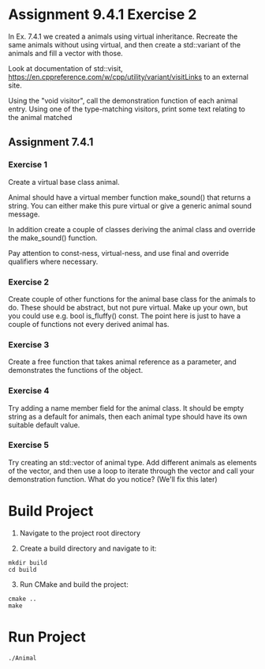 # Assignment 9.4.1 Exercise 2

In Ex. 7.4.1 we created a animals using virtual inheritance.  Recreate the same animals without using virtual, and then create a std::variant of the animals and fill a vector with those.

Look at documentation of std::visit, https://en.cppreference.com/w/cpp/utility/variant/visitLinks to an external site.

Using the "void visitor", call the demonstration function of each animal entry.
Using one of the type-matching visitors, print some text relating to the animal matched

## Assignment 7.4.1

### Exercise 1

Create a virtual base class animal.

Animal should have a virtual member function make_sound() that returns a string.   You can either make this pure virtual or give a generic animal sound message.

In addition create a couple of classes deriving the animal class and override the make_sound() function.

Pay attention to const-ness, virtual-ness, and use final and override qualifiers where necessary.

### Exercise 2

Create couple of other functions for the animal base class for the animals to do.  These should be abstract, but not pure virtual.  Make up your own, but you could use e.g. bool is_fluffy() const.  The point here is just to have a couple of functions not every derived animal has.

### Exercise 3

Create a free function that takes animal reference as a parameter, and demonstrates the functions of the object.

### Exercise 4

Try adding a name member field for the animal class.  It should be empty string as a default for animals, then each animal type should have its own suitable default value.

### Exercise 5

Try creating an std::vector of animal type.  Add different animals as elements of the vector, and then use a loop to iterate through the vector and call your demonstration function.  What do you notice?  (We'll fix this later)

# Build Project

1. Navigate to the project root directory

2. Create a build directory and navigate to it:

```shell
mkdir build
cd build
```

3. Run CMake and build the project:

```shell
cmake ..
make
```

# Run Project

```shell 
./Animal
```
